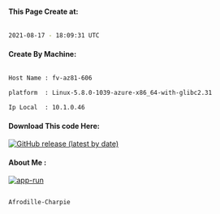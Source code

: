 
   
#### This Page Create at:

```bash

2021-08-17 - 18:09:31 UTC

```

#### Create By Machine:

```bash

Host Name : fv-az81-606

platform  : Linux-5.8.0-1039-azure-x86_64-with-glibc2.31

Ip Local  : 10.1.0.46

```
#### Download This code Here:

[![GitHub release (latest by date)](https://img.shields.io/github/v/release/Afrodille-Charpie/App-Run-1?style=for-the-badge&label=Download)](https://github.com/Afrodille-Charpie/App-Run-1/releases) 

</p> 

#### About Me :

[![app-run](https://github.com/Afrodille-Charpie/App-Run-1/actions/workflows/app-run.yml/badge.svg)](https://github.com/Afrodille-Charpie/App-Run-1/actions/workflows/app-run.yml)

```bash

Afrodille-Charpie

```

